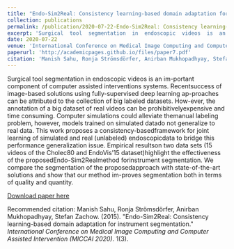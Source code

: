 ```yaml
---
title: "Endo-Sim2Real: Consistency learning-based domain adaptation for instrument segmentation"
collection: publications
permalink: /publication/2020-07-22-Endo-Sim2Real: Consistency learning-based domain adaptation for instrument segmentation-number-7
excerpt: 'Surgical  tool  segmentation  in  endoscopic  videos  is  an  im-portant component of computer assisted interventions systems. Recentsuccess of image-based solutions using fully-supervised deep learning ap-proaches can be attributed to the collection of big labeled datasets. How-ever, the annotation of a big dataset of real videos can be prohibitivelyexpensive and time consuming. Computer simulations could alleviate themanual  labeling  problem,  however,  models  trained  on  simulated  datado not generalize to real data. This work proposes a consistency-basedframework for joint learning of simulated and real (unlabeled) endoscopicdata to bridge this performance generalization issue. Empirical resultson  two  data  sets  (15  videos  of  the  Cholec80  and  EndoVis’15  dataset)highlight  the  effectiveness  of  the  proposedEndo-Sim2Realmethod  forinstrument segmentation. We compare the segmentation of the proposedapproach with state-of-the-art solutions and show that our method im-proves segmentation both in terms of quality and quantity.'
date: 2020-07-22
venue: 'International Conference on Medical Image Computing and Computer Assisted Intervention (MICCAI 2020)'
paperurl: 'http://academicpages.github.io/files/paper7.pdf'
citation: 'Manish Sahu, Ronja Strömsdörfer, Anirban Mukhopadhyay, Stefan Zachow. (2015). &quot;Endo-Sim2Real: Consistency learning-based domain adaptation for instrument segmentation.&quot; <i>International Conference on Medical Image Computing and Computer Assisted Intervention (MICCAI 2020)</i>.'
---
```

Surgical  tool  segmentation  in  endoscopic  videos  is  an  im-portant component of computer assisted interventions systems. Recentsuccess of image-based solutions using fully-supervised deep learning ap-proaches can be attributed to the collection of big labeled datasets. How-ever, the annotation of a big dataset of real videos can be prohibitivelyexpensive and time consuming. Computer simulations could alleviate themanual  labeling  problem,  however,  models  trained  on  simulated  datado not generalize to real data. This work proposes a consistency-basedframework for joint learning of simulated and real (unlabeled) endoscopicdata to bridge this performance generalization issue. Empirical resultson  two  data  sets  (15  videos  of  the  Cholec80  and  EndoVis’15  dataset)highlight  the  effectiveness  of  the  proposedEndo-Sim2Realmethod  forinstrument segmentation. We compare the segmentation of the proposedapproach with state-of-the-art solutions and show that our method im-proves segmentation both in terms of quality and quantity.

[Download paper here](http://academicpages.github.io/files/paper7.pdf)

Recommended citation: Manish Sahu, Ronja Strömsdörfer, Anirban Mukhopadhyay, Stefan Zachow. (2015). "Endo-Sim2Real: Consistency learning-based domain adaptation for instrument segmentation." <i>International Conference on Medical Image Computing and Computer Assisted Intervention (MICCAI 2020)</i>. 1(3).
